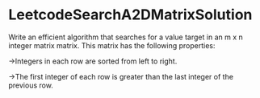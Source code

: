# LeetcodeSearchA2DMatrixSolution
Write an efficient algorithm that searches for a value target in an m x n integer matrix matrix. This matrix has the following properties:

->Integers in each row are sorted from left to right.

->The first integer of each row is greater than the last integer of the previous row.
